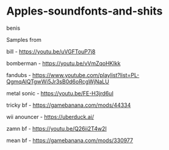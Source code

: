 # Apples-soundfonts-and-shits
benis

Samples from

bill - https://youtu.be/uVGFTouP7j8

bomberman - https://youtu.be/vVmZqoHKIkk

fandubs - https://www.youtube.com/playlist?list=PL-QgmqAlQTgwWi5Jr3sB0d6oRcgWjNaLU

metal sonic - https://youtu.be/FE-H3jrd6uI

tricky bf - https://gamebanana.com/mods/44334

wii anouncer - https://uberduck.ai/

zamn bf - https://youtu.be/Q26ii2T4w2I

mean bf - https://gamebanana.com/mods/330977